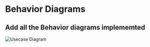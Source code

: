 # Behavior Diagrams

## Add all the Behavior diagrams implememted
![Usecase Diagram](https://github.com/256152/Mini_Project_1_April_2021/blob/a4c4e2a5e89f35afa876fd85179d81c1228a234d/MiniProject_C/2_Architecture/behavior%20Diagrams/Usecasediagram.png)


